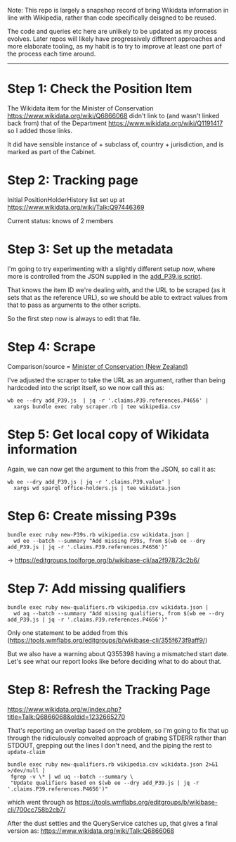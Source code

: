 Note: This repo is largely a snapshop record of bring Wikidata
information in line with Wikipedia, rather than code specifically
deisgned to be reused.

The code and queries etc here are unlikely to be updated as my process
evolves. Later repos will likely have progressively different approaches
and more elaborate tooling, as my habit is to try to improve at least
one part of the process each time around.

---------

Step 1: Check the Position Item
===============================

The Wikidata item for the Minister of Conservation
  https://www.wikidata.org/wiki/Q6866068
didn't link to (and wasn't linked back from) that of the Department
  https://www.wikidata.org/wiki/Q1191417
so I added those links.

It did have sensible instance of + subclass of, country + jurisdiction,
and is marked as part of the Cabinet.

Step 2: Tracking page
=====================

Initial PositionHolderHistory list set up at https://www.wikidata.org/wiki/Talk:Q97446369

Current status: knows of 2 members

Step 3: Set up the metadata
===========================

I'm going to try experimenting with a slightly different setup now, where 
more is controlled from the JSON supplied in the [add_P39.js script](add_P39.js).

That knows the item ID we're dealing with, and the URL to be scraped (as
it sets that as the reference URL), so we should be able to extract
values from that to pass as arguments to the other scripts.

So the first step now is always to edit that file.

Step 4: Scrape
==============
Comparison/source = [Minister of Conservation (New Zealand)](https://en.wikipedia.org/wiki/Minister_of_Conservation_(New_Zealand))

I've adjusted the scraper to take the URL as an argument, rather than
being hardcoded into the script itself, so we now call this as:

    wb ee --dry add_P39.js  | jq -r '.claims.P39.references.P4656' |
      xargs bundle exec ruby scraper.rb | tee wikipedia.csv

Step 5: Get local copy of Wikidata information
==============================================

Again, we can now get the argument to this from the JSON, so call it as:

    wb ee --dry add_P39.js | jq -r '.claims.P39.value' |
      xargs wd sparql office-holders.js | tee wikidata.json


Step 6: Create missing P39s
===========================

    bundle exec ruby new-P39s.rb wikipedia.csv wikidata.json |
      wd ee --batch --summary "Add missing P39s, from $(wb ee --dry add_P39.js | jq -r '.claims.P39.references.P4656')"

-> https://editgroups.toolforge.org/b/wikibase-cli/aa2f97873c2b6/

Step 7: Add missing qualifiers
==============================

    bundle exec ruby new-qualifiers.rb wikipedia.csv wikidata.json |
      wd aq --batch --summary "Add missing qualifiers, from $(wb ee --dry add_P39.js | jq -r '.claims.P39.references.P4656')"

Only one statement to be added from this (https://tools.wmflabs.org/editgroups/b/wikibase-cli/355f673f9aff9/)

But we also have a warning about Q355398 having a mismatched start date.
Let's see what our report looks like before deciding what to do about
that.

Step 8: Refresh the Tracking Page
=================================

https://www.wikidata.org/w/index.php?title=Talk:Q6866068&oldid=1232665270

That's reporting an overlap based on the problem, so I'm going to fix
that up through the ridiculously convolted approach of grabing STDERR
rather than STDOUT, grepping out the lines I don't need, and the piping
the rest to `update-claim`

    bundle exec ruby new-qualifiers.rb wikipedia.csv wikidata.json 2>&1 >/dev/null | 
     fgrep -v \* | wd uq --batch --summary \
     "Update qualifiers based on $(wb ee --dry add_P39.js | jq -r '.claims.P39.references.P4656')"

which went through as https://tools.wmflabs.org/editgroups/b/wikibase-cli/700cc758b2cb7/

After the dust settles and the QueryService catches up, that gives a
final version as: https://www.wikidata.org/wiki/Talk:Q6866068



